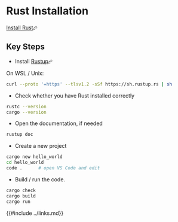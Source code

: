 
# Rust Installation

[Install Rust][install-rust]⮳

## Key Steps

- Install [Rustup][rustup]⮳

On WSL / Unix:

```bash
curl --proto '=https' --tlsv1.2 -sSf https://sh.rustup.rs | sh
```

- Check whether you have Rust installed correctly

```bash
rustc --version
cargo --version
```

- Open the documentation, if needed

```bash
rustup doc
```

- Create a new project

```bash
cargo new hello_world
cd hello_world
code .      # open VS Code and edit
```

- Build / run the code.

```bash
cargo check
cargo build
cargo run
```

[install-rust]: https://www.rust-lang.org/tools/install
[rustup]: https://rustup.rs/
{{#include ../links.md}}

